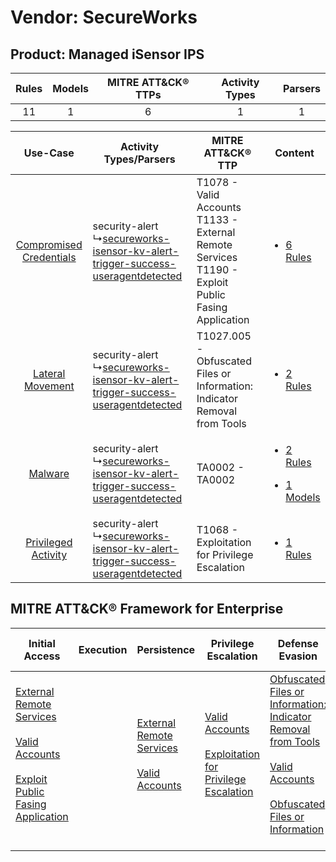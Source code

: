 Vendor: SecureWorks
===================
Product: Managed iSensor IPS
----------------------------
| Rules | Models | MITRE ATT&CK® TTPs | Activity Types | Parsers |
|:-----:|:------:|:------------------:|:--------------:|:-------:|
|  11   |   1    |         6          |       1        |    1    |

|    Use-Case    | Activity Types/Parsers    | MITRE ATT&CK® TTP    | Content    |
|:----:| ---- | ---- | ---- |
| [Compromised Credentials](../../../UseCases/uc_compromised_credentials.md) |  security-alert<br> ↳[secureworks-isensor-kv-alert-trigger-success-useragentdetected](Ps/pC_secureworksisensorkvalerttriggersuccessuseragentdetected.md)<br> | T1078 - Valid Accounts<br>T1133 - External Remote Services<br>T1190 - Exploit Public Fasing Application<br> | [<ul><li>6 Rules</li></ul>](RM/r_m_secureworks_managed_isensor_ips_Compromised_Credentials.md)    |
|        [Lateral Movement](../../../UseCases/uc_lateral_movement.md)        |  security-alert<br> ↳[secureworks-isensor-kv-alert-trigger-success-useragentdetected](Ps/pC_secureworksisensorkvalerttriggersuccessuseragentdetected.md)<br> | T1027.005 - Obfuscated Files or Information: Indicator Removal from Tools<br>    | [<ul><li>2 Rules</li></ul>](RM/r_m_secureworks_managed_isensor_ips_Lateral_Movement.md)    |
|    [Malware](../../../UseCases/uc_malware.md)    |  security-alert<br> ↳[secureworks-isensor-kv-alert-trigger-success-useragentdetected](Ps/pC_secureworksisensorkvalerttriggersuccessuseragentdetected.md)<br> | TA0002 - TA0002<br>    | [<ul><li>2 Rules</li></ul><ul><li>1 Models</li></ul>](RM/r_m_secureworks_managed_isensor_ips_Malware.md) |
|     [Privileged Activity](../../../UseCases/uc_privileged_activity.md)     |  security-alert<br> ↳[secureworks-isensor-kv-alert-trigger-success-useragentdetected](Ps/pC_secureworksisensorkvalerttriggersuccessuseragentdetected.md)<br> | T1068 - Exploitation for Privilege Escalation<br>    | [<ul><li>1 Rules</li></ul>](RM/r_m_secureworks_managed_isensor_ips_Privileged_Activity.md)    |

MITRE ATT&CK® Framework for Enterprise
--------------------------------------
| Initial Access                                                                                                                                                                                                                         | Execution | Persistence                                                                                                                                      | Privilege Escalation                                                                                                                                          | Defense Evasion                                                                                                                                                                                                                                                               | Credential Access | Discovery | Lateral Movement | Collection | Command and Control | Exfiltration | Impact |
| -------------------------------------------------------------------------------------------------------------------------------------------------------------------------------------------------------------------------------------- | --------- | ------------------------------------------------------------------------------------------------------------------------------------------------ | ------------------------------------------------------------------------------------------------------------------------------------------------------------- | ----------------------------------------------------------------------------------------------------------------------------------------------------------------------------------------------------------------------------------------------------------------------------- | ----------------- | --------- | ---------------- | ---------- | ------------------- | ------------ | ------ |
| [External Remote Services](https://attack.mitre.org/techniques/T1133)<br><br>[Valid Accounts](https://attack.mitre.org/techniques/T1078)<br><br>[Exploit Public Fasing Application](https://attack.mitre.org/techniques/T1190)<br><br> |           | [External Remote Services](https://attack.mitre.org/techniques/T1133)<br><br>[Valid Accounts](https://attack.mitre.org/techniques/T1078)<br><br> | [Valid Accounts](https://attack.mitre.org/techniques/T1078)<br><br>[Exploitation for Privilege Escalation](https://attack.mitre.org/techniques/T1068)<br><br> | [Obfuscated Files or Information: Indicator Removal from Tools](https://attack.mitre.org/techniques/T1027/005)<br><br>[Valid Accounts](https://attack.mitre.org/techniques/T1078)<br><br>[Obfuscated Files or Information](https://attack.mitre.org/techniques/T1027)<br><br> |                   |           |                  |            |                     |              |        |